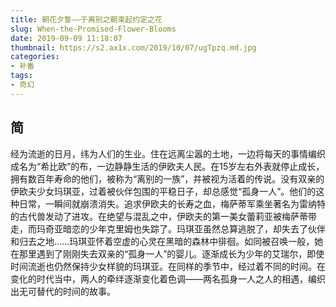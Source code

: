 ```yaml
---
title: 朝花夕誓——于离别之朝束起约定之花
slug: When-the-Promised-Flower-Blooms
date: 2019-09-09 11:18:07
thumbnail: https://s2.ax1x.com/2019/10/07/ugTpzq.md.jpg
categories:
- 补番
tags:
- 奇幻
---
```


## 简

经为流逝的日月，纬为人们的生业。住在远离尘嚣的土地，一边将每天的事情编织成名为“希比欧”的布，一边静静生活的伊欧夫人民。在15岁左右外表就停止成长，拥有数百年寿命的他们，被称为“离别的一族”，并被视为活着的传说。没有双亲的伊欧夫少女玛琪亚，过着被伙伴包围的平稳日子，却总感觉“孤身一人”。他们的这种日常，一瞬间就崩溃消失。追求伊欧夫的长寿之血，梅萨蒂军乘坐著名为雷纳特的古代兽发动了进攻。在绝望与混乱之中，伊欧夫的第一美女蕾莉亚被梅萨蒂带走，而玛奇亚暗恋的少年克里姆也失踪了。玛琪亚虽然总算逃脱了，却失去了伙伴和归去之地……玛琪亚怀着空虚的心灵在黑暗的森林中徘徊。如同被召唤一般，她在那里遇到了刚刚失去双亲的“孤身一人”的婴儿。逐渐成长为少年的艾瑞尔，即使时间流逝也仍然保持少女样貌的玛琪亚。在同样的季节中，经过着不同的时间。在变化的时代当中，两人的牵绊逐渐变化着色调——两名孤身一人之人的相遇，编织出无可替代的时间的故事。
